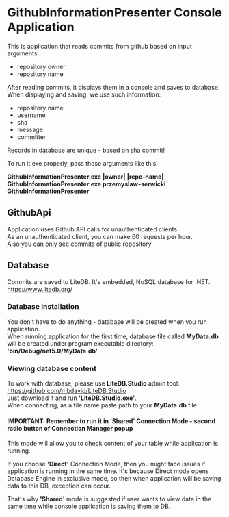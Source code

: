 # GithubInformationPresenter Console Application

This is application that reads commits from github based on input arguments:
* repository owner
* repository name

After reading commits, it displays them in a console and saves to database.
<br>
When displaying and saving, we use such information:
* repository name
* username
* sha
* message
* committer

Records in database are unique - based on sha commit!

To run it exe properly, pass those arguments like this:
<br>

<b>GithubInformationPresenter.exe |owner| |repo-name|</b><br>
<b>GithubInformationPresenter.exe przemyslaw-serwicki GithubInformationPresenter</b>

## GithubApi
Application uses Github API calls for unauthenticated clients.
<br>
As an unauthenticated client, you can make 60 requests per hour.
<br>
Also you can only see commits of public repository

## Database
Commits are saved to LiteDB. It's embedded, NoSQL database for .NET.
<br>
https://www.litedb.org/

### Database installation
You don't have to do anything - database will be created when you run application.
<br>
When running application for the first time, database file called <b>MyData.db</b> will be created under program executable directory:
<br>
<b>'bin/Debug/net5.0/MyData.db'</b>

### Viewing database content
To work with database, please use <b>LiteDB.Studio</b> admin tool: https://github.com/mbdavid/LiteDB.Studio
<br>
Just download it and run <b>'LiteDB.Studio.exe'</b>.
<br>
When connecting, as a file name paste path to your <b>MyData.db</b> file

#### IMPORTANT: Remember to run it in 'Shared' Connection Mode - second radio button of Connection Manager popup
This mode will allow you to check content of your table while application is running.

If you choose <b>'Direct'</b> Connection Mode, then you might face issues if application is running in the same time.
It's because Direct mode opens Database Engine in exclusive mode, so then when application will be saving data to this DB, exception can occur.

That's why <b>'Shared'</b> mode is suggested if user wants to view data in the same time while console application is saving them to DB.

